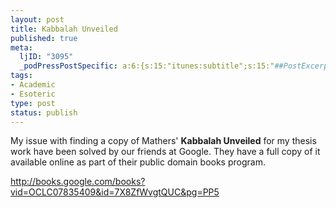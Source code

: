 ```yaml
--- 
layout: post
title: Kabbalah Unveiled
published: true
meta: 
  ljID: "3095"
  _podPressPostSpecific: a:6:{s:15:"itunes:subtitle";s:15:"##PostExcerpt##";s:14:"itunes:summary";s:15:"##PostExcerpt##";s:15:"itunes:keywords";s:17:"##WordPressCats##";s:13:"itunes:author";s:10:"##Global##";s:15:"itunes:explicit";s:7:"Default";s:12:"itunes:block";s:7:"Default";}
tags: 
- Academic
- Esoteric
type: post
status: publish
---
```

My issue with finding a copy of Mathers' <strong>Kabbalah Unveiled</strong> for my thesis work have been solved by our friends at Google. They have a full copy of it available online as part of their public domain books program.

<a href="http://books.google.com/books?vid=OCLC07835409&id=7X8ZfWvgtQUC&pg=PP5">http://books.google.com/books?vid=OCLC07835409&id=7X8ZfWvgtQUC&pg=PP5</a>
